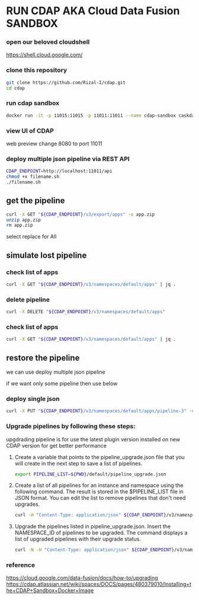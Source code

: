 # RUN CDAP AKA Cloud Data Fusion SANDBOX

### open our beloved cloudshell

https://shell.cloud.google.com/

### clone this repository

```sh
git clone https://github.com/Rizal-I/cdap.git
cd cdap
```

### run cdap sandbox 

```sh
docker run -it -p 11015:11015 -p 11011:11011 --name cdap-sandbox caskdata/cdap-sandbox:6.7.3 cdap sandbox start --enable-debug --foreground
```
### view UI of CDAP
web preview change 8080 to port 11011

### deploy multiple json pipeline via REST API

```sh
CDAP_ENDPOINT=http://localhost:11011/api
chmod +x filename.sh
./filename.sh
```

## get the pipeline

```sh
curl -X GET "${CDAP_ENDPOINT}/v3/export/apps" -o app.zip
unzip app.zip 
rm app.zip
```
select replace for All


## simulate lost pipeline

### check list of apps

```sh
curl -X GET "${CDAP_ENDPOINT}/v3/namespaces/default/apps" | jq .
```
### delete pipeline

```sh
curl -X DELETE "${CDAP_ENDPOINT}/v3/namespaces/default/apps"
```
### check list of apps

```sh
curl -X GET "${CDAP_ENDPOINT}/v3/namespaces/default/apps" | jq .
```

## restore the pipeline
we can use deploy multiple json pipeline

if we want only some pipeline then use below
### deploy single json

```sh
curl -X PUT "${CDAP_ENDPOINT}/v3/namespaces/default/apps/pipeline-3" -d "@/home/rizal_santoso/cdap/default/pipepline-3.json"
```


### Upgrade pipelines by following these steps:
upgdrading pipeline is for use the latest plugin version installed on new CDAP version for get better performance

1. Create a variable that points to the pipeline_upgrade.json file that you will create in the next step to save a list of pipelines.
   ```sh
   export PIPELINE_LIST=${PWD}/default/pipeline_upgrade.json
   ```
2. Create a list of all pipelines for an instance and namespace using the following command. The result is stored in the $PIPELINE_LIST file in JSON format. You can edit the list to remove pipelines that don't need upgrades.
   ```sh
   curl -H "Content-Type: application/json" ${CDAP_ENDPOINT}/v3/namespaces/default/apps -o $PIPELINE_LIST
   ```
3. Upgrade the pipelines listed in pipeline_upgrade.json. Insert the NAMESPACE_ID of pipelines to be upgraded. The command displays a list of upgraded pipelines with their upgrade status.
   ```sh
   curl -N -H "Content-Type: application/json" ${CDAP_ENDPOINT}/v3/namespaces/default/upgrade --data @$PIPELINE_LIST
   ```




### reference
https://cloud.google.com/data-fusion/docs/how-to/upgrading
https://cdap.atlassian.net/wiki/spaces/DOCS/pages/480379010/Installing+the+CDAP+Sandbox+Docker+Image
